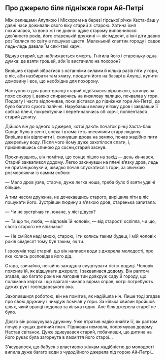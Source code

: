 ## Про джерело біля підніжжя гори Ай-Петрі

Між селищами Алупкою і Місхором на березі гірської річки Хаста-баш у давні часи доживали свого віку старий зі старою.
Хатина їхня похилилася, та воно ж і не дивно: адже старому виповнилося дев’яносто років, його старенькій дружині — вісімдесят, а їхні діти давно роз’їхалися по світу в пошуках щастя.
Маленький клаптик городу і садок ледь-ледь давали їм сякі-такі харчі.

Відчув старий, що наближається смерть.
Гнітила його і стареньку одна думка: де взяти грошей, аби їх вистачило на похорон?

Вирішив старий зібратися з останніми силами й кілька разів піти у гори, в ліс, аби назбирати там хмизу, продати його на базарі в Алупці, купити домовину і все, що необхідне для похорону.

Наступного дня рано-вранці старий підв’язався вірьовкою, заткнув за пояс сокиру і, важко спираючись на кизилову палицю, почвалав у гори.
Подовгу і часто відпочивав, поки дістався до підніжжя гори Ай-Петрі, де було багато сухого паліччя.
Нарубавши велику в’язку дров і завдавши її собі за плечі, покректуючи і перетинаючись об корчі, поплентався старий донизу.

Дійшов він до одного з джерел, котрі дають початок річці Хаста-баш.
Сонце було в зеніті, спека і втома геть знесилили стару людину.
Вирішив він відпочити і, скинувши дрова на землю, почав жадібно пити джерельну воду.
Після чого йому дуже захотілося спати, і, прихилившись спиною до сосни,старий заснув.

Прокинувшись, він помітив, що сонце пішло на захід — день кінчався.
Старий заквапився додому.
Легко закинувши на плечі в’язку дров, ледь не пританцьовуючи, швидко почав спускатися з гори, за звичкою розмовляючи із самим собою:

— Мало дров узяв, старче, дуже легка ноша, треба було б взяти удвічі більше.

А тим часом дружина, не дочекавшись старого, вирішила піти в ліс пошукати його.
Зустрівши людину з в’язкою дров, старенька запитала:

— Чи не зустрічав ти, юначе, у лісі дідуся?

— Та що ти, люба, — відповів їй чоловік, — від старості осліпла, чи що, свого старого не впізнаєш!

— Не смійся наді мною, старою, і ти колись таким будеш, і мій чоловік років сімдесят тому був таким, як ти.

І зрозумів тоді старий, що він напився води з джерела молодості, про яке колись розповідав його дід.

Стара, звичайно, негайно зажадала скуштувати тієї ж водиці.
Чоловік пояснив їй, як відшукати джерело, і заквапився додому.
Він раптом згадав, що багато років не лагодив тин довкруж саду й городу, що поламана хвіртка і що взагалі чимало вдома справ, котрі потребують дужих рук і господарського ока.

Захопившися роботою, він не помітив, як надійшла ніч.
Лише тоді згадав про свою дружину і чимдуж помчав у гори.
За кілька хвилин пройшов шлях, який вранці подолав за кілька годин.
Але біля джерела старої не було.

Довго він розшукував дружину.
Уже втратив надію знайти її, як раптом почув у кущах дитячий плач.
Піднявши немовля, попрямував додому.
Настав світанок.
Дуже здивувався старий, побачивши, що дитина на його руках була загорнута в лахміття його старої...

З’ясувалося, що бабуся з властивою жінкам жадібністю до молодості випила дуже багато води з чудодійного джерела під горою Ай-Петрі... 
